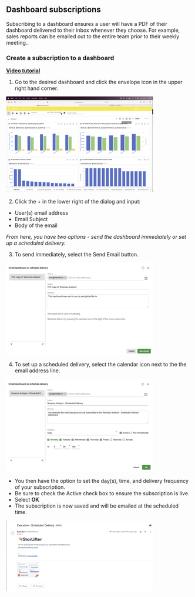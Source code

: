 ## Dashboard subscriptions
Subscribing to a dashboard ensures a user will have a PDF of their dashboard delivered to their inbox whenever they choose. For example, sales reports can be emailed out to the entire team prior to their weekly meeting.. 

### Create a subscription to a dashboard
[**Video tutorial**](https://www.youtube.com/watch?app=desktop&v=34M9BJS9wjk)

1.	Go to the desired dashboard and click the envelope icon in the upper right hand corner.

<img src="../assets/dashboard_subscriptions_1.png"  style="width:400px" class="border"></img>

2.  Click the + in the lower right of the dialog and input:
* User(s) email address
* Email Subject
* Body of the email

*From here, you have two options - send the dashboard immediately or set up a scheduled delivery.*

3. To send immediately, select the Send Email button.

<img src="../assets/subscribe_dashboard-1a.png"  style="width:400px" class="border"></img>

4. To set up a scheduled delivery, select the calendar icon next to the the email address line.
   
<img src="../assets/subscribe_dashboard_2.png"  style="width:400px" class="border"></img>

* You then have the option to set the day(s), time, and delivery frequency of your subscription.
* Be sure to check the Active check box to ensure the subscription is live.
* Select **OK**
* The subscription is now saved and will be emailed at the scheduled time.


 
<img src="../assets/dashboard_subscriptions_3.png"  style="width:400px" class="border"></img>